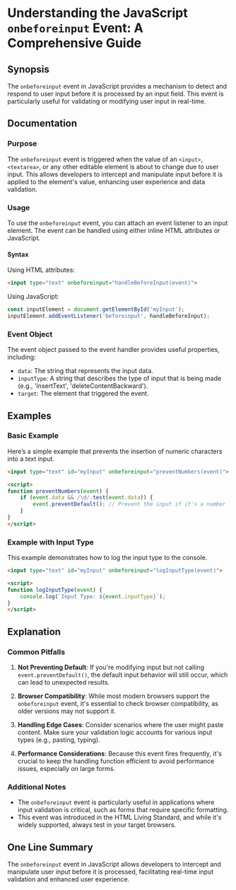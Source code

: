 <!--
Meta Description: # Understanding the JavaScript `onbeforeinput` Event: A Comprehensive Guide ## Synopsis The `onbeforeinput` event in JavaScript provides a mechanism t...
Meta Keywords: event, input, onbeforeinput, user, type
-->

# Understanding the JavaScript `onbeforeinput` Event: A Comprehensive Guide

## Synopsis
The `onbeforeinput` event in JavaScript provides a mechanism to detect and respond to user input before it is processed by an input field. This event is particularly useful for validating or modifying user input in real-time.

## Documentation

### Purpose
The `onbeforeinput` event is triggered when the value of an `<input>`, `<textarea>`, or any other editable element is about to change due to user input. This allows developers to intercept and manipulate input before it is applied to the element's value, enhancing user experience and data validation.

### Usage
To use the `onbeforeinput` event, you can attach an event listener to an input element. The event can be handled using either inline HTML attributes or JavaScript.

#### Syntax
Using HTML attributes:
```html
<input type="text" onbeforeinput="handleBeforeInput(event)">
```

Using JavaScript:
```javascript
const inputElement = document.getElementById('myInput');
inputElement.addEventListener('beforeinput', handleBeforeInput);
```

### Event Object
The event object passed to the event handler provides useful properties, including:
- `data`: The string that represents the input data.
- `inputType`: A string that describes the type of input that is being made (e.g., 'insertText', 'deleteContentBackward').
- `target`: The element that triggered the event.

## Examples

### Basic Example
Here’s a simple example that prevents the insertion of numeric characters into a text input.

```html
<input type="text" id="myInput" onbeforeinput="preventNumbers(event)">

<script>
function preventNumbers(event) {
    if (event.data && /\d/.test(event.data)) {
        event.preventDefault(); // Prevent the input if it's a number
    }
}
</script>
```

### Example with Input Type
This example demonstrates how to log the input type to the console.

```html
<input type="text" id="myInput" onbeforeinput="logInputType(event)">

<script>
function logInputType(event) {
    console.log(`Input Type: ${event.inputType}`);
}
</script>
```

## Explanation

### Common Pitfalls
1. **Not Preventing Default**: If you're modifying input but not calling `event.preventDefault()`, the default input behavior will still occur, which can lead to unexpected results.
   
2. **Browser Compatibility**: While most modern browsers support the `onbeforeinput` event, it's essential to check browser compatibility, as older versions may not support it.

3. **Handling Edge Cases**: Consider scenarios where the user might paste content. Make sure your validation logic accounts for various input types (e.g., pasting, typing).

4. **Performance Considerations**: Because this event fires frequently, it's crucial to keep the handling function efficient to avoid performance issues, especially on large forms.

### Additional Notes
- The `onbeforeinput` event is particularly useful in applications where input validation is critical, such as forms that require specific formatting.
- This event was introduced in the HTML Living Standard, and while it's widely supported, always test in your target browsers.

## One Line Summary
The `onbeforeinput` event in JavaScript allows developers to intercept and manipulate user input before it is processed, facilitating real-time input validation and enhanced user experience.